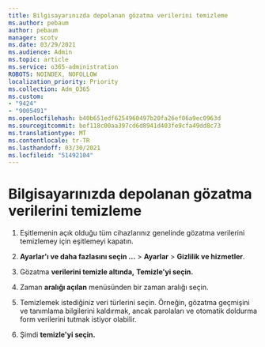 ```yaml
---
title: Bilgisayarınızda depolanan gözatma verilerini temizleme
ms.author: pebaum
author: pebaum
manager: scotv
ms.date: 03/29/2021
ms.audience: Admin
ms.topic: article
ms.service: o365-administration
ROBOTS: NOINDEX, NOFOLLOW
localization_priority: Priority
ms.collection: Adm_O365
ms.custom:
- "9424"
- "9005491"
ms.openlocfilehash: b40b651edf6254960497b20fa26ef06a9ec0963d
ms.sourcegitcommit: bef118c00aa397cd6d8941d403fe9cfa49dd8c73
ms.translationtype: MT
ms.contentlocale: tr-TR
ms.lasthandoff: 03/30/2021
ms.locfileid: "51492104"
---
```

# <a name="clear-the-browsing-data-stored-on-your-computer"></a>Bilgisayarınızda depolanan gözatma verilerini temizleme

1. Eşitlemenin açık olduğu tüm cihazlarınız genelinde gözatma verilerini temizlemey için eşitlemeyi kapatın.

1. **Ayarlar'ı ve daha fazlasını seçin ...**  >  **Ayarlar**  >  **Gizlilik ve hizmetler**.

1. Gözatma **verilerini temizle altında,** **Temizle'yi seçin.**

1. Zaman **aralığı açılan** menüsünden bir zaman aralığı seçin.

1. Temizlemek istediğiniz veri türlerini seçin. Örneğin, gözatma geçmişini ve tanımlama bilgilerini kaldırmak, ancak parolaları ve otomatik doldurma form verilerini tutmak istiyor olabilir.

1. Şimdi **temizle'yi seçin.**
